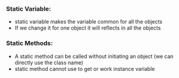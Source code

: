 ### Static Variable:
- static variable makes the variable common for all the objects
- If we change it for one object it will reflects in all the objects

### Static Methods:
- A static method can be called without initiating an object (we can directly use the class name)
- static method cannot use to get or work instance variable 